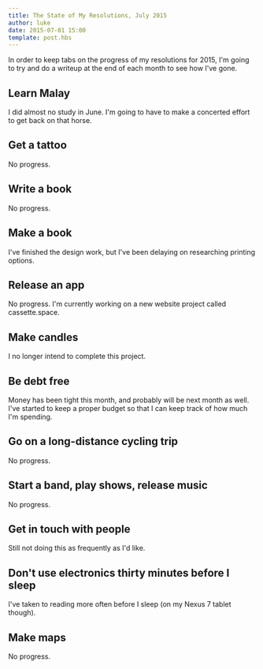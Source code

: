 ```yaml
---
title: The State of My Resolutions, July 2015
author: luke
date: 2015-07-01 15:00
template: post.hbs
---
```

In order to keep tabs on the progress of my resolutions for 2015, I'm going to try
and do a writeup at the end of each month to see how I've gone.

## Learn Malay

I did almost no study in June. I'm going to have to make a concerted effort to get back on that horse.

## Get a tattoo

No progress.

## Write a book

No progress.

## Make a book

I've finished the design work, but I've been delaying on researching printing options.

## Release an app

No progress. I'm currently working on a new website project called cassette.space.

## Make candles

I no longer intend to complete this project.

## Be debt free

Money has been tight this month, and probably will be next month as well. I've started to keep a proper budget so that I can keep track of how much I'm spending.

## Go on a long-distance cycling trip

No progress.

## Start a band, play shows, release music

No progress.

## Get in touch with people

Still not doing this as frequently as I'd like.

## Don't use electronics thirty minutes before I sleep

I've taken to reading more often before I sleep (on my Nexus 7 tablet though).

## Make maps

No progress.
